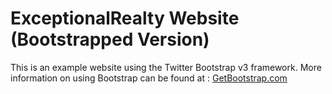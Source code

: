 # ExceptionalRealty Website (Bootstrapped Version)

This is an example website using the Twitter Bootstrap v3 framework.
More information on using Bootstrap can be found at :
[GetBootstrap.com](http://GetBootstrap.com)
